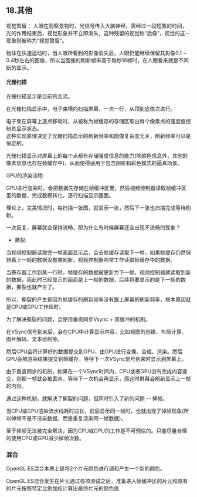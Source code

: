 18.其他
---


视觉暂留： 人眼在观察景物时，光信号传入大脑神经，需经过一段短暂的时间，光的作用结束后，视觉形象并不立即消失，这种残留的视觉称“后像”，视觉的这一现象则被称为“视觉暂留”。   

物体在快速运动时，当人眼所看到的影像消失后，人眼仍能继续保留其影像0.1 ~ 0.4秒左右的图像，所以当图像的刷新帧率高于每秒16帧时，在人眼看来就是不间断的显示。     


#### 光栅扫描


光栅扫描显示是目前的主流。     

在光栅扫描显示中，电子束横向扫描屏幕，一次一行，从顶到底依次进行。      

电子束在屏幕上逐点移动时，从被称为帧缓存的存储区取出每个像素点的强度值控制其显示状态。       
这种实现原理决定了光栅扫描显示的刷新频率和图像复杂度无关，刷新频率可以是恒定的。    


光栅扫描显示对屏幕上的每个点都有存储强度信息的能力(除颜色信息外，其他的像素信息也存在帧缓存中)，从而使得适用于包含阴影和彩色模式的逼真场景。    


GPU的渲染流程:   

GPU进行渲染时，会把数据先存储在帧缓冲区里，然后视频控制器读取帧缓冲区里的数据，完成数模转化，逐行扫描显示画面。   

理论上，完美情况时，每扫描一张图，就显示一张，然后下一张也扫描完成等待刷新。   

一次反复，屏幕就会保持流畅，那为什么有时候屏幕还会出现不流畅的现象？   


- 撕裂:  

当视频控制器读取完一帧画面显示后，会去帧缓存读取下一帧，如果帧缓存仍然保持着上一帧的数据没有被刷新，视频控制器照常工作读取帧缓存中的数据。     

当寄存器工作到某一行时，帧缓存的数据被更新为下一帧，视频控制器就读取到新的数据，而此时已经显示的画面是上一帧的数据，后续将要显示的是下一帧的数据，撕裂也就产生了。    

所以，撕裂的产生是因为帧缓存的刷新频率没有跟上屏幕的刷新频率，根本原因就是CPU或GPU工作超时。


为了解决撕裂的问题，会使用垂直同步Vsync + 双缓冲的机制。  



在VSync信号到来后，会在CPU中计算显示内容，比如视图的创建、布局计算、图片解码、文本绘制等。

然后CPU会将计算好的数据提交到GPU，由GPU进行变换、合成、渲染。然后GPU会把渲染结果提交到帧缓存，等待下一次VSync信号到来时显示到屏幕上。

由于垂直同步的机制，如果在一个VSync时间内，CPU或者GPU没有完成内容提交，则那一帧就会被丢弃，等待下一次机会再显示，而这时屏幕会刷新显示上一帧的内容。



通过这种机制，就解决了撕裂的问题，但同时引入了新的问题 -- 掉帧。



当CPU或GPU渲染流⽔线耗时过⻓，前后显示同一帧时，也就出现了掉帧现象(所以掉帧不是不渲染数据，而是重复渲染同一帧数据)。



至于掉帧无法被完全解决，因为CPU或GPU的工作是不可预估的。只能尽量合理的使用CPU或GPU减少掉帧次数。




### 混合

OpenGL ES混合本质上是将2个片元颜色进行调和产生一个新的颜色。    

OpenGL ES混合发生在片元通过各项测试之后，准备进入帧缓冲区的片元和原有的片元按照特定比例加权计算出最终片元的颜色值


 
